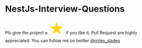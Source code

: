 # NestJs-Interview-Questions

Pls give the project a <span style="color:gold; font-size:50px;">&#9733;</span> if you like it. Pull Request are highly appreciated. You can follow me on twitter [@miles_slades](https://twitter.com/miles_slades)
